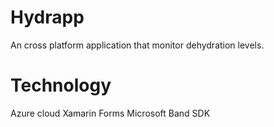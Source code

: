 # Hydrapp
An cross platform application that monitor dehydration levels.

# Technology
Azure cloud 
Xamarin Forms
Microsoft Band SDK
